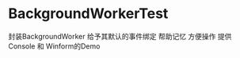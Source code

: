 BackgroundWorkerTest
====================

封装BackgroundWorker 给予其默认的事件绑定 帮助记忆 方便操作 提供Console 和 Winform的Demo
